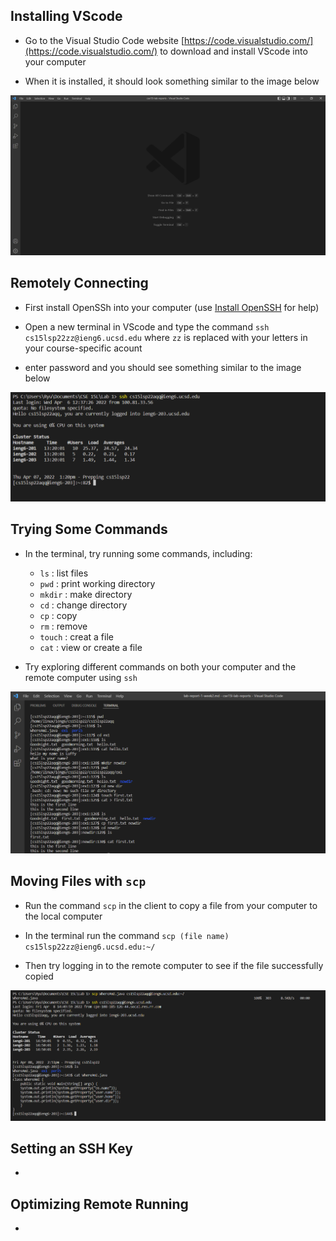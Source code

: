 
## Installing VScode ##

- Go to the Visual Studio Code website [https://code.visualstudio.com/](https://code.visualstudio.com/) to download and install VScode into your computer

- When it is installed, it should look something similar to the image below

![](vscode.png)

## Remotely Connecting ##

- First install OpenSSh into your computer (use [Install OpenSSH](https://docs.microsoft.com/en-us/windows-server/administration/openssh/openssh_install_firstuse) for help)

- Open a new terminal in VScode and type the command `ssh cs15lsp22zz@ieng6.ucsd.edu` where `zz` is replaced with your letters in your course-specific acount

- enter password and you should see something similar to the image below

![](remote_connect.png)

## Trying Some Commands ##

- In the terminal, try running some commands, including:
    - `ls` : list files
    - `pwd` : print working directory 
    - `mkdir` : make directory
    - `cd` : change directory
    - `cp` : copy
    - `rm` : remove
    - `touch` : creat a file
    - `cat` : view or create a file

- Try exploring different commands on both your computer and the remote computer using `ssh`

![](some_command.png)

## Moving Files with `scp` ##

- Run the command `scp` in the client to copy a file from your computer to the local computer

- In the terminal run the command `scp (file name) cs15lsp22zz@ieng6.ucsd.edu:~/`

- Then try logging in to the remote computer to see if the file successfully copied

![](scp.png)

## Setting an SSH Key ##

- 

## Optimizing Remote Running ##

- 